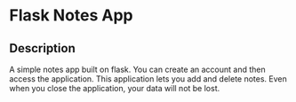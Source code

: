 # Flask Notes App

## Description
A simple notes app built on flask. You can create an account and then access the application. This application lets you add and delete notes. Even when you close the application, your data will not be lost.

